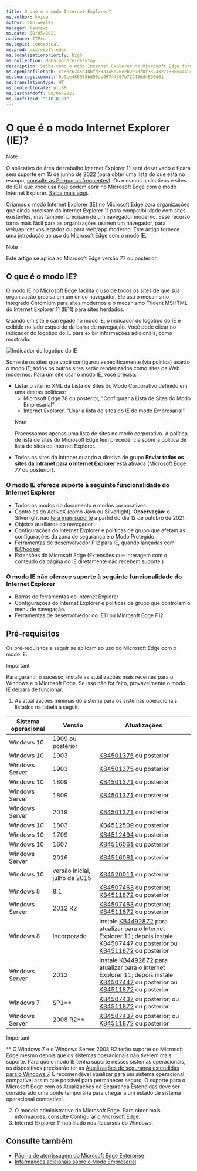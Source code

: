 ```yaml
---
title: O que é o modo Internet Explorer?
ms.author: kvice
author: dan-wesley
manager: laurawi
ms.date: 08/05/2021
audience: ITPro
ms.topic: conceptual
ms.prod: microsoft-edge
ms.localizationpriority: high
ms.collection: M365-modern-desktop
description: Saiba como o modo Internet Explorer no Microsoft Edge fornece acesso a sites que precisam do Internet Explorer 11 e acesso a sites modernos.
ms.openlocfilehash: cc88c6745d40bfd33a345d76e2b2090f0f33243271350e4449d698d4a0fab71e
ms.sourcegitcommit: 6e9ce486955bd90db09744307b72245dd4890d01
ms.translationtype: HT
ms.contentlocale: pt-BR
ms.lasthandoff: 08/06/2021
ms.locfileid: "11810191"
---
```

# <a name="what-is-internet-explorer-ie-mode"></a>O que é o modo Internet Explorer (IE)?

>[!Note]
> O aplicativo de área de trabalho Internet Explorer 11 será desativado e ficará sem suporte em 15 de junho de 2022 (para obter uma lista do que está no escopo, [consulte as Perguntas frequentes](https://techcommunity.microsoft.com/t5/windows-it-pro-blog/internet-explorer-11-desktop-app-retirement-faq/ba-p/2366549)). Os mesmos aplicativos e sites do IE11 que você usa hoje podem abrir no Microsoft Edge com o modo Internet Explorer. [Saiba mais aqui](https://blogs.windows.com/windowsexperience/2021/05/19/the-future-of-internet-explorer-on-windows-10-is-in-microsoft-edge/).

Criamos o modo Internet Explorer (IE) no Microsoft Edge para organizações que ainda precisam do Internet Explorer 11 para compatibilidade com sites existentes, mas também precisam de um navegador moderno. Esse recurso torna mais fácil para as organizações usarem um navegador, para web/aplicativos legados ou para web/app moderno. Este artigo fornece uma introdução ao uso do Microsoft Edge com o modo IE.

> [!NOTE]
> Este artigo se aplica ao Microsoft Edge versão 77 ou posterior.

## <a name="what-is-ie-mode"></a>O que é o modo IE?

O modo IE no Microsoft Edge facilita o uso de todos os sites de que sua organização precisa em um único navegador. Ele usa o mecanismo integrado Chromium para sites modernos e o mecanismo Trident MSHTML do Internet Explorer 11 (IE11) para sites herdados.

Quando um site é carregado no modo IE, o indicador do logotipo do IE é exibido no lado esquerdo da barra de navegação. Você pode clicar no indicador do logotipo do IE para exibir informações adicionais, como mostrado:

  ![Indicador do logotipo do IE](./media/ie-mode/ie-logo-indicator1.png)

Somente os sites que você configurou especificamente (via política) usarão o modo IE; todos os outros sites serão renderizados como sites da Web modernos. Para um site usar o modo IE, você precisa:

- Listar o site no XML da Lista de Sites do Modo Corporativo definido em uma destas políticas:
  - Microsoft Edge 78 ou posterior, "Configurar a Lista de Sites do Modo Empresarial"
  - Internet Explorer, "Usar a lista de sites do IE do modo Empresarial"
  > [!NOTE]
  > Processamos apenas uma lista de sites no modo corporativo. A política de lista de sites do Microsoft Edge tem precedência sobre a política de lista de sites do Internet Explorer.
- Todos os sites da Intranet quando a diretiva de grupo **Enviar todos os sites da intranet para o Internet Explorer** está ativada (Microsoft Edge 77 ou posterior).

### <a name="ie-mode-supports-the-following-internet-explorer-functionality"></a>O modo IE oferece suporte à seguinte funcionalidade do Internet Explorer

- Todos os modos do documento e modos corporativos.
- Controles do ActiveX (como Java ou Silverlight). **Observação**: o Silverlight não [terá mais suporte](https://support.microsoft.com/windows/silverlight-end-of-support-0a3be3c7-bead-e203-2dfd-74f0a64f1788) a partid do dia 12 de outubro de 2021. 
- Objetos auxiliares do navegador 
- Configurações do Internet Explorer e políticas de grupo que afetam as configurações da zona de segurança e o Modo Protegido
- Ferramentas de desenvolvedor F12 para IE, quando lançadas com [IEChooser](/deployedge/edge-ie-mode-faq#how-can-i-debug-my-legacy-application-while-using-ie-mode-on-microsoft-edge-)
- Extensões do Microsoft Edge (Extensões que interagem com o conteúdo da página do IE diretamente não recebem suporte.)

### <a name="ie-mode-doesnt-support-the-following-internet-explorer-functionality"></a>O modo IE não oferece suporte à seguinte funcionalidade do Internet Explorer

- Barras de ferramentas do Internet Explorer
- Configurações do Internet Explorer e políticas de grupo que controlam o menu de navegação.
- Ferramentas de desenvolvedor do IE11 ou Microsoft Edge F12

## <a name="prerequisites"></a>Pré-requisitos

Os pré-requisitos a seguir se aplicam ao uso do Microsoft Edge com o modo IE.

> [!IMPORTANT]
> Para garantir o sucesso, instale as atualizações mais recentes para o Windows e o Microsoft Edge. Se isso não for feito, provavelmente o modo IE deixará de funcionar.

1. As atualizações mínimas do sistema para os sistemas operacionais listados na tabela a seguir.

 | Sistema operacional | Versão       | Atualizações |
 |------------------|---------------|---------|
 | Windows 10       | 1909 ou posterior |         |
 | Windows 10       | 1903          | [KB4501375](https://support.microsoft.com/help/4501375/windows-10-update-kb4501375) ou posterior |
 | Windows Server   | 1903          | [KB4501375](https://support.microsoft.com/help/4501375/windows-10-update-kb4501375) ou posterior |
 | Windows 10       | 1809          | [KB4501371](https://support.microsoft.com/help/4501371/windows-10-update-kb4501371) ou posterior |
 | Windows Server   | 1809          | [KB4501371](https://support.microsoft.com/help/4501371/windows-10-update-kb4501371) ou posterior |
 | Windows Server   | 2019          | [KB4501371](https://support.microsoft.com/help/4501371/windows-10-update-kb4501371) ou posterior |
 | Windows 10       | 1803          | [KB4512509](https://support.microsoft.com/help/4512509/windows-10-update-kb4512509) ou posterior |
 | Windows 10       | 1709          | [KB4512494](https://support.microsoft.com/help/4512494/windows-10-update-kb4512494) ou posterior |
 | Windows 10       | 1607          | [KB4516061](https://support.microsoft.com/help/4516061/windows-10-update-kb4516061) ou posterior |
 | Windows Server   | 2016          | [KB4516061](https://support.microsoft.com/help/4516061/windows-10-update-kb4516061) ou posterior |
 | Windows 10       | versão inicial, julho de 2015 | [KB4520011](https://support.microsoft.com/help/4520011/windows-10-update-kb4520011) ou posterior |
 | Windows 8       | 8.1              | [KB4507463](https://support.microsoft.com/help/4507463/july-16-2019-kb4507463-os-build-preview-of-monthly-rollup) ou posterior; [KB4511872](https://support.microsoft.com/help/4511872/cumulative-security-update-for-internet-explorer) ou posterior |
 | Windows Server   | 2012 R2       | [KB4507463](https://support.microsoft.com/help/4507463/july-16-2019-kb4507463-os-build-preview-of-monthly-rollup) ou posterior; [KB4511872](https://support.microsoft.com/help/4511872/cumulative-security-update-for-internet-explorer) ou posterior |
 | Windows 8  | Incorporado            | Instale [KB4492872](https://support.microsoft.com/help/4492872/update-for-internet-explorer-april-16-2019) para atualizar para o Internet Explorer 11; depois instale [KB4507447](https://support.microsoft.com/help/4507447/windows-server-2012-update-kb4507447) ou posterior ou [KB4511872](https://support.microsoft.com/help/4511872/cumulative-security-update-for-internet-explorer) ou posterior |
 | Windows Server   | 2012           | Instale [KB4492872](https://support.microsoft.com/help/4492872/update-for-internet-explorer-april-16-2019) para atualizar para o Internet Explorer 11; depois instale [KB4507447](https://support.microsoft.com/help/4507447/windows-server-2012-update-kb4507447) ou posterior ou [KB4511872](https://support.microsoft.com/help/4511872/cumulative-security-update-for-internet-explorer) ou posterior |
 | Windows 7        |  SP1**        | [KB4507437](https://support.microsoft.com/help/4507437/windows-7-update-kb4507437) ou posterior; ou [KB4511872](https://support.microsoft.com/help/4511872/cumulative-security-update-for-internet-explorer) ou posterior |
 | Windows Server   |  2008 R2**    | [KB4507437](https://support.microsoft.com/help/4507437/windows-7-update-kb4507437) ou posterior; ou [KB4511872](https://support.microsoft.com/help/4511872/cumulative-security-update-for-internet-explorer) ou posterior |
  > [!IMPORTANT]
  > ** O Windows 7 e o Windows Server 2008 R2 terão suporte do Microsoft Edge mesmo depois que os sistemas operacionais não tiverem mais suporte. Para que o modo IE tenha suporte nesses sistemas operacionais, os dispositivos precisarão ter as [Atualizações de segurança estendidas para o Windows 7](https://support.microsoft.com/help/4527878/faq-about-extended-security-updates-for-windows-7). É recomendável atualizar para um sistema operacional compatível assim que possível para permanecer seguro. O suporte para o Microsoft Edge com as Atualizações de Segurança Estendidas deve ser considerado uma ponte temporária para chegar a um estado de sistema operacional compatível.

2. O modelo administrativo do Microsoft Edge. Para obter mais informações, consulte [Configurar o Microsoft Edge](./configure-microsoft-edge.md).
3. Internet Explorer 11 habilitado nos Recursos do Windows.

## <a name="see-also"></a>Consulte também

- [Página de aterrissagem do Microsoft Edge Enterprise](https://aka.ms/EdgeEnterprise)
- [Informações adicionais sobre o Modo Empresarial](/internet-explorer/ie11-deploy-guide/enterprise-mode-overview-for-ie11)
